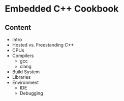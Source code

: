 # Embedded C++ Cookbook

## Content

- Intro
- Hosted vs. Freestanding C++
- CPUs
- Compilers
  - gcc
  - clang
- Build System
- Libraries
- Environment
  - IDE
  - Debugging
